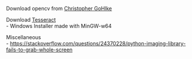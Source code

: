 Download opencv from [Christopher GoHlke](http://www.lfd.uci.edu/~gohlke/pythonlibs/)

Download [Tesseract](https://github.com/tesseract-ocr/tesseract/wiki/4.0-with-LSTM#400-alpha-for-windows)  
    - Windows Installer made with MinGW-w64

Miscellaneous  
    - https://stackoverflow.com/questions/24370228/python-imaging-library-fails-to-grab-whole-screen

